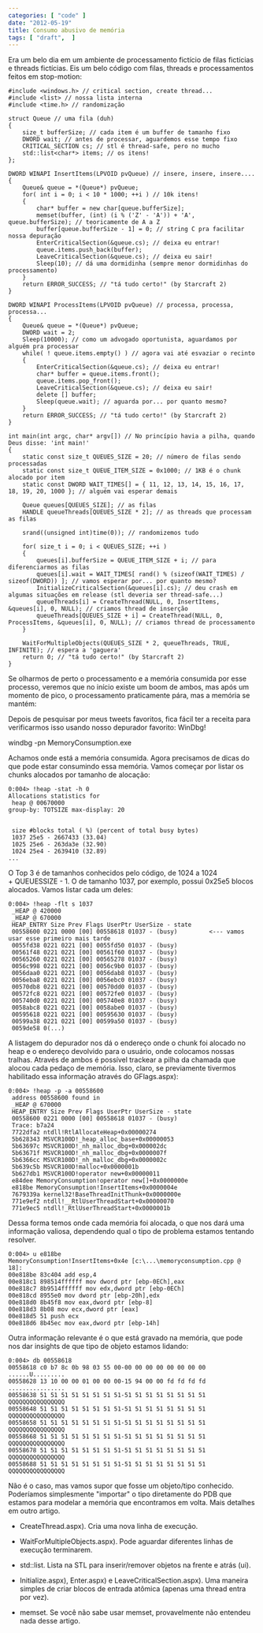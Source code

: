 ```yaml
---
categories: [ "code" ]
date: "2012-05-19"
title: Consumo abusivo de memória
tags: [ "draft",  ]
---
```

Era um belo dia em um ambiente de processamento fictício de filas fictícias e threads fictícias. Eis um belo código com filas, threads e processamentos feitos em stop-motion:

    #include <windows.h> // critical section, create thread...
    #include <list> // nossa lista interna
    #include <time.h> // randomização
    
    struct Queue // uma fila (duh)
    {
        size_t bufferSize; // cada item é um buffer de tamanho fixo
        DWORD wait; // antes de processar, aguardemos esse tempo fixo
        CRITICAL_SECTION cs; // stl é thread-safe, pero no mucho
        std::list<char*> items; // os itens!
    };
    
    DWORD WINAPI InsertItems(LPVOID pvQueue) // insere, insere, insere....
    {
        Queue& queue = *(Queue*) pvQueue;
        for( int i = 0; i < 10 * 1000; ++i ) // 10k itens!
        {
            char* buffer = new char[queue.bufferSize];
            memset(buffer, (int) (i % ('Z' - 'A')) + 'A', queue.bufferSize); // teoricamente de A a Z
            buffer[queue.bufferSize - 1] = 0; // string C pra facilitar nossa depuração
            EnterCriticalSection(&queue.cs); // deixa eu entrar!
            queue.items.push_back(buffer);
            LeaveCriticalSection(&queue.cs); // deixa eu sair!
            Sleep(10); // dá uma dormidinha (sempre menor dormidinhas do processamento)
        }
        return ERROR_SUCCESS; // "tá tudo certo!" (by Starcraft 2)
    }
    
    DWORD WINAPI ProcessItems(LPVOID pvQueue) // processa, processa, processa...
    {
        Queue& queue = *(Queue*) pvQueue;
        DWORD wait = 2;
        Sleep(10000); // como um advogado oportunista, aguardamos por alguém pra processar
        while( ! queue.items.empty() ) // agora vai até esvaziar o recinto
        {
            EnterCriticalSection(&queue.cs); // deixa eu entrar!
            char* buffer = queue.items.front();
            queue.items.pop_front();
            LeaveCriticalSection(&queue.cs); // deixa eu sair!
            delete [] buffer;
            Sleep(queue.wait); // aguarda por... por quanto mesmo?
        }
        return ERROR_SUCCESS; // "tá tudo certo!" (by Starcraft 2)
    }
    
    int main(int argc, char* argv[]) // No princípio havia a pilha, quando Deus disse: 'int main!'
    {
        static const size_t QUEUES_SIZE = 20; // número de filas sendo processadas
        static const size_t QUEUE_ITEM_SIZE = 0x1000; // 1KB é o chunk alocado por item
        static const DWORD WAIT_TIMES[] = { 11, 12, 13, 14, 15, 16, 17, 18, 19, 20, 1000 }; // alguém vai esperar demais
    
        Queue queues[QUEUES_SIZE]; // as filas
        HANDLE queueThreads[QUEUES_SIZE * 2]; // as threads que processam as filas
    
        srand((unsigned int)time(0)); // randomizemos tudo
    
        for( size_t i = 0; i < QUEUES_SIZE; ++i )
        {
            queues[i].bufferSize = QUEUE_ITEM_SIZE + i; // para diferenciarmos as filas
            queues[i].wait = WAIT_TIMES[ rand() % (sizeof(WAIT_TIMES) / sizeof(DWORD)) ]; // vamos esperar por... por quanto mesmo?
            InitializeCriticalSection(&queues[i].cs); // deu crash em algumas situações em release (stl deveria ser thread-safe...)
            queueThreads[i] = CreateThread(NULL, 0, InsertItems, &queues[i], 0, NULL); // criamos thread de inserção
            queueThreads[QUEUES_SIZE + i] = CreateThread(NULL, 0, ProcessItems, &queues[i], 0, NULL); // criamos thread de processamento
        }
    
        WaitForMultipleObjects(QUEUES_SIZE * 2, queueThreads, TRUE, INFINITE); // espera a 'gaguera'
        return 0; // "tá tudo certo!" (by Starcraft 2)
    }
     
    

Se olharmos de perto o processamento e a memória consumida por esse processo, veremos que no início existe um boom de ambos, mas após um momento de pico, o processamento praticamente pára, mas a memória se mantém:


Depois de pesquisar por meus tweets favoritos, fica fácil ter a receita para verificarmos isso usando nosso depurador favorito: WinDbg!


windbg -pn MemoryConsumption.exe


Achamos onde está a memória consumida. Agora precisamos de dicas do que pode estar consumindo essa memória. Vamos começar por listar os chunks alocados por tamanho de alocação:

    
    0:004> !heap -stat -h 0
    Allocations statistics for
     heap @ 00670000
    group-by: TOTSIZE max-display: 20

    
     size #blocks total ( %) (percent of total busy bytes)
     1037 25e5 - 2667433 (33.04)
     1025 25e6 - 263da3e (32.90)
     1024 25e4 - 2639410 (32.89)
    ...

O Top 3 é de tamanhos conhecidos pelo código, de 1024 a 1024 + QUEUESSIZE - 1. O de tamanho 1037, por exemplo, possui 0x25e5 blocos alocados. Vamos listar cada um deles:

    
    0:004> !heap -flt s 1037
     _HEAP @ 420000
     _HEAP @ 670000
     HEAP_ENTRY Size Prev Flags UserPtr UserSize - state
     00558600 0221 0000 [00] 00558618 01037 - (busy)         <--- vamos usar esse primeiro mais tarde
     0055fd38 0221 0221 [00] 0055fd50 01037 - (busy)
     00561f48 0221 0221 [00] 00561f60 01037 - (busy)
     00565260 0221 0221 [00] 00565278 01037 - (busy)
     0056c998 0221 0221 [00] 0056c9b0 01037 - (busy)
     0056daa0 0221 0221 [00] 0056dab8 01037 - (busy)
     0056eba8 0221 0221 [00] 0056ebc0 01037 - (busy)
     00570db8 0221 0221 [00] 00570dd0 01037 - (busy)
     00572fc8 0221 0221 [00] 00572fe0 01037 - (busy)
     005740d0 0221 0221 [00] 005740e8 01037 - (busy)
     0058abc8 0221 0221 [00] 0058abe0 01037 - (busy)
     00595618 0221 0221 [00] 00595630 01037 - (busy)
     00599a38 0221 0221 [00] 00599a50 01037 - (busy)
     0059de58 0(...)

A listagem do depurador nos dá o endereço onde o chunk foi alocado no heap e o endereço devolvido para o usuário, onde colocamos nossas tralhas. Através de ambos é possível trackear a pilha da chamada que alocou cada pedaço de memória. Isso, claro, se previamente tivermos habilitado essa informação através do GFlags.aspx):


    
    0:004> !heap -p -a 00558600
     address 00558600 found in
     _HEAP @ 670000
     HEAP_ENTRY Size Prev Flags UserPtr UserSize - state
     00558600 0221 0000 [00] 00558618 01037 - (busy)
     Trace: b7a24
     7722dfa2 ntdll!RtlAllocateHeap+0x00000274
     5b628343 MSVCR100D!_heap_alloc_base+0x00000053
     5b63697c MSVCR100D!_nh_malloc_dbg+0x000002dc
     5b63671f MSVCR100D!_nh_malloc_dbg+0x0000007f
     5b6366cc MSVCR100D!_nh_malloc_dbg+0x0000002c
     5b639c5b MSVCR100D!malloc+0x0000001b
     5b627db1 MSVCR100D!operator new+0x00000011
     e84dee MemoryConsumption!operator new[]+0x0000000e
     e818be MemoryConsumption!InsertItems+0x0000004e
     7679339a kernel32!BaseThreadInitThunk+0x0000000e
     771e9ef2 ntdll!__RtlUserThreadStart+0x00000070
     771e9ec5 ntdll!_RtlUserThreadStart+0x0000001b

Dessa forma temos onde cada memória foi alocada, o que nos dará uma informação valiosa, dependendo qual o tipo de problema estamos tentando resolver.

    
    0:004> u e818be
    MemoryConsumption!InsertItems+0x4e [c:\...\memoryconsumption.cpp @ 18]:
    00e818be 83c404 add esp,4
    00e818c1 898514ffffff mov dword ptr [ebp-0ECh],eax
    00e818c7 8b9514ffffff mov edx,dword ptr [ebp-0ECh]
    00e818cd 8955e0 mov dword ptr [ebp-20h],edx
    00e818d0 8b45f8 mov eax,dword ptr [ebp-8]
    00e818d3 8b08 mov ecx,dword ptr [eax]
    00e818d5 51 push ecx
    00e818d6 8b45ec mov eax,dword ptr [ebp-14h]

Outra informação relevante é o que está gravado na memória, que pode nos dar insights de que tipo de objeto estamos lidando:

    
    0:004> db 00558618
    00558618 c0 b7 8c 0b 98 03 55 00-00 00 00 00 00 00 00 00 ......U.........
    00558628 13 10 00 00 01 00 00 00-15 94 00 00 fd fd fd fd ................
    00558638 51 51 51 51 51 51 51 51-51 51 51 51 51 51 51 51 QQQQQQQQQQQQQQQQ
    00558648 51 51 51 51 51 51 51 51-51 51 51 51 51 51 51 51 QQQQQQQQQQQQQQQQ
    00558658 51 51 51 51 51 51 51 51-51 51 51 51 51 51 51 51 QQQQQQQQQQQQQQQQ
    00558668 51 51 51 51 51 51 51 51-51 51 51 51 51 51 51 51 QQQQQQQQQQQQQQQQ
    00558678 51 51 51 51 51 51 51 51-51 51 51 51 51 51 51 51 QQQQQQQQQQQQQQQQ
    00558688 51 51 51 51 51 51 51 51-51 51 51 51 51 51 51 51 QQQQQQQQQQQQQQQQ

Não é o caso, mas vamos supor que fosse um objeto/tipo conhecido. Poderíamos simplesmente "importar" o tipo diretamente do PDB que estamos para modelar a memória que encontramos em volta. Mais detalhes em outro artigo.


    
  * CreateThread.aspx). Cria uma nova linha de execução.

    
  * WaitForMultipleObjects.aspx). Pode aguardar diferentes linhas de execução terminarem.

    
  * std::list. Lista na STL para inserir/remover objetos na frente e atrás (ui).

    
  * Initialize.aspx), Enter.aspx) e LeaveCriticalSection.aspx). Uma maneira simples de criar blocos de entrada atômica (apenas uma thread entra por vez).

    
  * memset. Se você não sabe usar memset, provavelmente não entendeu nada desse artigo.

